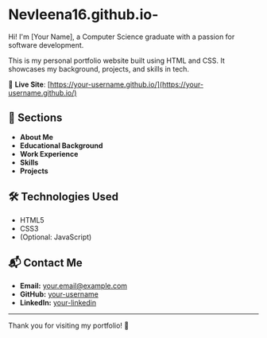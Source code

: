 # Nevleena16.github.io-

Hi! I'm [Your Name], a Computer Science graduate with a passion for software development.

This is my personal portfolio website built using HTML and CSS. It showcases my background, projects, and skills in tech.

🔗 **Live Site**: [https://your-username.github.io/](https://your-username.github.io/)

## 💼 Sections

- **About Me**
- **Educational Background**
- **Work Experience**
- **Skills**
- **Projects**

## 🛠 Technologies Used

- HTML5
- CSS3
- (Optional: JavaScript)

## 📬 Contact Me

- **Email:** your.email@example.com  
- **GitHub:** [your-username](https://github.com/your-username)  
- **LinkedIn:** [your-linkedin](https://www.linkedin.com/in/your-linkedin)

---

Thank you for visiting my portfolio! 🚀


